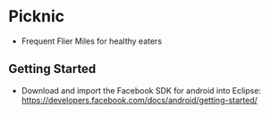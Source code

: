 Picknic
=======
+ Frequent Flier Miles for healthy eaters

Getting Started
---------------
+ Download and import the Facebook SDK for android into Eclipse: https://developers.facebook.com/docs/android/getting-started/
